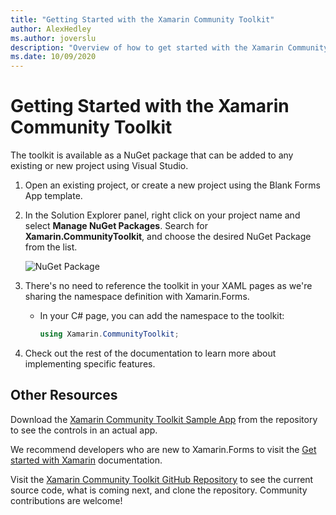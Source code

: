```yaml
---
title: "Getting Started with the Xamarin Community Toolkit"
author: AlexHedley
ms.author: joverslu
description: "Overview of how to get started with the Xamarin Community Toolkit to build amazing Xamarin.Forms apps."
ms.date: 10/09/2020
---
```


# Getting Started with the Xamarin Community Toolkit

The toolkit is available as a NuGet package that can be added to any existing or new project using Visual Studio.

1. Open an existing project, or create a new project using the Blank Forms App template.

2. In the Solution Explorer panel, right click on your project name and select **Manage NuGet Packages**. Search for **Xamarin.CommunityToolkit**, and choose the desired NuGet Package from the list.

    ![NuGet Package](resources/images/managenuget.png "Manage NuGet Package Image")

3. There's no need to reference the toolkit in your XAML pages as we're sharing the namespace definition with Xamarin.Forms.

    * In your C# page, you can add the namespace to the toolkit:

        ```c#
        using Xamarin.CommunityToolkit;
        ```

4. Check out the rest of the documentation to learn more about implementing specific features.

## Other Resources

Download the [Xamarin Community Toolkit Sample App](https://github.com/xamarin/XamarinCommunityToolkit) from the repository to see the controls in an actual app.

We recommend developers who are new to Xamarin.Forms to visit the [Get started with Xamarin](/xamarin/get-started/) documentation.

Visit the [Xamarin Community Toolkit GitHub Repository](https://github.com/xamarin/XamarinCommunityToolkit) to see the current source code, what is coming next, and clone the repository.  Community contributions are welcome!
